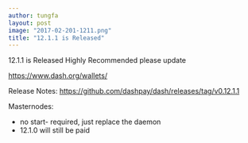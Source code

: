 ```yaml
---
author: tungfa
layout: post
image: "2017-02-201-1211.png"
title: "12.1.1 is Released"
---
```

12.1.1 is Released
Highly Recommended
please update

<https://www.dash.org/wallets/>

Release Notes: 
<https://github.com/dashpay/dash/releases/tag/v0.12.1.1>

Masternodes: 
- no start-<mode> required, just replace the daemon 
- 12.1.0 will still be paid
